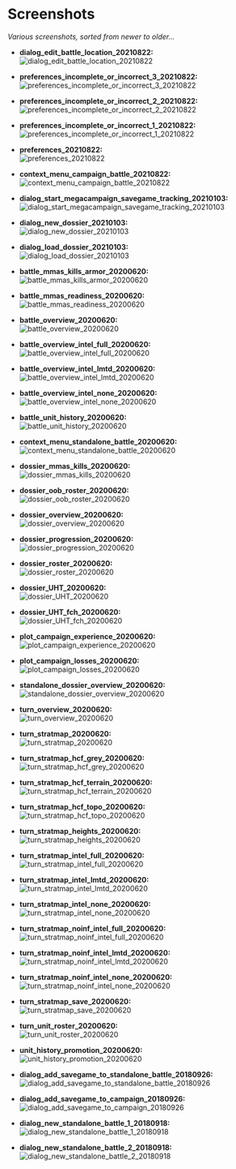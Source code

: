 # Screenshots
_Various screenshots, sorted from newer to older..._

* **dialog_edit_battle_location_20210822:**  
![dialog_edit_battle_location_20210822](dialog_edit_battle_location_20210822.png?raw=true "dialog_edit_battle_location_20210822")

* **preferences_incomplete_or_incorrect_3_20210822:**  
![preferences_incomplete_or_incorrect_3_20210822](preferences_incomplete_or_incorrect_3_20210822.png?raw=true "preferences_incomplete_or_incorrect_3_20210822")

* **preferences_incomplete_or_incorrect_2_20210822:**  
![preferences_incomplete_or_incorrect_2_20210822](preferences_incomplete_or_incorrect_2_20210822.png?raw=true "preferences_incomplete_or_incorrect_2_20210822")

* **preferences_incomplete_or_incorrect_1_20210822:**  
![preferences_incomplete_or_incorrect_1_20210822](preferences_incomplete_or_incorrect_1_20210822.png?raw=true "preferences_incomplete_or_incorrect_1_20210822")

* **preferences_20210822:**  
![preferences_20210822](preferences_20210822.png?raw=true "preferences_20210822")

* **context_menu_campaign_battle_20210822:**  
![context_menu_campaign_battle_20210822](context_menu_campaign_battle_20210822.png?raw=true "context_menu_campaign_battle_20210822")

* **dialog_start_megacampaign_savegame_tracking_20210103:**  
![dialog_start_megacampaign_savegame_tracking_20210103](dialog_start_megacampaign_savegame_tracking_20210103.png?raw=true "dialog_start_megacampaign_savegame_tracking_20210103")

* **dialog_new_dossier_20210103:**  
![dialog_new_dossier_20210103](dialog_new_dossier_20210103.png?raw=true "dialog_new_dossier_20210103")

* **dialog_load_dossier_20210103:**  
![dialog_load_dossier_20210103](dialog_load_dossier_20210103.png?raw=true "dialog_load_dossier_20210103")

* **battle_mmas_kills_armor_20200620:**  
![battle_mmas_kills_armor_20200620](battle_mmas_kills_armor_20200620.png?raw=true "battle_mmas_kills_armor_20200620")

* **battle_mmas_readiness_20200620:**  
![battle_mmas_readiness_20200620](battle_mmas_readiness_20200620.png?raw=true "battle_mmas_readiness_20200620")

* **battle_overview_20200620:**  
![battle_overview_20200620](battle_overview_20200620.png?raw=true "battle_overview_20200620")

* **battle_overview_intel_full_20200620:**  
![battle_overview_intel_full_20200620](battle_overview_intel_full_20200620.png?raw=true "battle_overview_intel_full_20200620")

* **battle_overview_intel_lmtd_20200620:**  
![battle_overview_intel_lmtd_20200620](battle_overview_intel_lmtd_20200620.png?raw=true "battle_overview_intel_lmtd_20200620")

* **battle_overview_intel_none_20200620:**  
![battle_overview_intel_none_20200620](battle_overview_intel_none_20200620.png?raw=true "battle_overview_intel_none_20200620")

* **battle_unit_history_20200620:**  
![battle_unit_history_20200620](battle_unit_history_20200620.png?raw=true "battle_unit_history_20200620")

* **context_menu_standalone_battle_20200620:**  
![context_menu_standalone_battle_20200620](context_menu_standalone_battle_20200620.png?raw=true "context_menu_standalone_battle_20200620")

* **dossier_mmas_kills_20200620:**  
![dossier_mmas_kills_20200620](dossier_mmas_kills_20200620.png?raw=true "dossier_mmas_kills_20200620")

* **dossier_oob_roster_20200620:**  
![dossier_oob_roster_20200620](dossier_oob_roster_20200620.png?raw=true "dossier_oob_roster_20200620")

* **dossier_overview_20200620:**  
![dossier_overview_20200620](dossier_overview_20200620.png?raw=true "dossier_overview_20200620")

* **dossier_progression_20200620:**  
![dossier_progression_20200620](dossier_progression_20200620.png?raw=true "dossier_progression_20200620")

* **dossier_roster_20200620:**  
![dossier_roster_20200620](dossier_roster_20200620.png?raw=true "dossier_roster_20200620")

* **dossier_UHT_20200620:**  
![dossier_UHT_20200620](dossier_UHT_20200620.png?raw=true "dossier_UHT_20200620")

* **dossier_UHT_fch_20200620:**  
![dossier_UHT_fch_20200620](dossier_UHT_fch_20200620.png?raw=true "dossier_UHT_fch_20200620")

* **plot_campaign_experience_20200620:**  
![plot_campaign_experience_20200620](plot_campaign_experience_20200620.png?raw=true "plot_campaign_experience_20200620")

* **plot_campaign_losses_20200620:**  
![plot_campaign_losses_20200620](plot_campaign_losses_20200620.png?raw=true "plot_campaign_losses_20200620")

* **standalone_dossier_overview_20200620:**  
![standalone_dossier_overview_20200620](standalone_dossier_overview_20200620.png?raw=true "standalone_dossier_overview_20200620")

* **turn_overview_20200620:**  
![turn_overview_20200620](turn_overview_20200620.png?raw=true "turn_overview_20200620")

* **turn_stratmap_20200620:**  
![turn_stratmap_20200620](turn_stratmap_20200620.png?raw=true "turn_stratmap_20200620")

* **turn_stratmap_hcf_grey_20200620:**  
![turn_stratmap_hcf_grey_20200620](turn_stratmap_hcf_grey_20200620.png?raw=true "turn_stratmap_hcf_grey_20200620")

* **turn_stratmap_hcf_terrain_20200620:**  
![turn_stratmap_hcf_terrain_20200620](turn_stratmap_hcf_terrain_20200620.png?raw=true "turn_stratmap_hcf_terrain_20200620")

* **turn_stratmap_hcf_topo_20200620:**  
![turn_stratmap_hcf_topo_20200620](turn_stratmap_hcf_topo_20200620.png?raw=true "turn_stratmap_hcf_topo_20200620")

* **turn_stratmap_heights_20200620:**  
![turn_stratmap_heights_20200620](turn_stratmap_heights_20200620.png?raw=true "turn_stratmap_heights_20200620")

* **turn_stratmap_intel_full_20200620:**  
![turn_stratmap_intel_full_20200620](turn_stratmap_intel_full_20200620.png?raw=true "turn_stratmap_intel_full_20200620")

* **turn_stratmap_intel_lmtd_20200620:**  
![turn_stratmap_intel_lmtd_20200620](turn_stratmap_intel_lmtd_20200620.png?raw=true "turn_stratmap_intel_lmtd_20200620")

* **turn_stratmap_intel_none_20200620:**  
![turn_stratmap_intel_none_20200620](turn_stratmap_intel_none_20200620.png?raw=true "turn_stratmap_intel_none_20200620")

* **turn_stratmap_noinf_intel_full_20200620:**  
![turn_stratmap_noinf_intel_full_20200620](turn_stratmap_noinf_intel_full_20200620.png?raw=true "turn_stratmap_noinf_intel_full_20200620")

* **turn_stratmap_noinf_intel_lmtd_20200620:**  
![turn_stratmap_noinf_intel_lmtd_20200620](turn_stratmap_noinf_intel_lmtd_20200620.png?raw=true "turn_stratmap_noinf_intel_lmtd_20200620")

* **turn_stratmap_noinf_intel_none_20200620:**  
![turn_stratmap_noinf_intel_none_20200620](turn_stratmap_noinf_intel_none_20200620.png?raw=true "turn_stratmap_noinf_intel_none_20200620")

* **turn_stratmap_save_20200620:**  
![turn_stratmap_save_20200620](turn_stratmap_save_20200620.png?raw=true "turn_stratmap_save_20200620")

* **turn_unit_roster_20200620:**  
![turn_unit_roster_20200620](turn_unit_roster_20200620.png?raw=true "turn_unit_roster_20200620")

* **unit_history_promotion_20200620:**  
![unit_history_promotion_20200620](unit_history_promotion_20200620.png?raw=true "unit_history_promotion_20200620")

* **dialog_add_savegame_to_standalone_battle_20180926:**  
![dialog_add_savegame_to_standalone_battle_20180926](dialog_add_savegame_to_standalone_battle_20180926.png?raw=true "dialog_add_savegame_to_standalone_battle_20180926")

* **dialog_add_savegame_to_campaign_20180926:**  
![dialog_add_savegame_to_campaign_20180926](dialog_add_savegame_to_campaign_20180926.png?raw=true "dialog_add_savegame_to_campaign_20180926")

* **dialog_new_standalone_battle_1_20180918:**  
![dialog_new_standalone_battle_1_20180918](dialog_new_standalone_battle_1_20180918.png?raw=true "dialog_new_standalone_battle_1_20180918")

* **dialog_new_standalone_battle_2_20180918:**  
![dialog_new_standalone_battle_2_20180918](dialog_new_standalone_battle_2_20180918.png?raw=true "dialog_new_standalone_battle_2_20180918")

